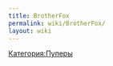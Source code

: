 ```yaml
---
title: BrotherFox
permalink: wiki/BrotherFox/
layout: wiki
---
```


[Категория:Пуперы](Категория:Пуперы "wikilink")
